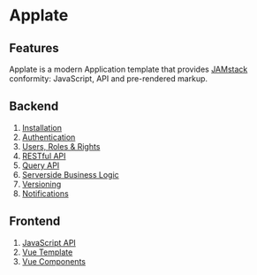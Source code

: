 # Applate

## Features

Applate is a modern Application template that provides
[JAMstack](https://jamstack.org/) conformity: JavaScript, API and pre-rendered markup. 

## Backend

1. [Installation](Installation.md)
1. [Authentication](Authentication.md)
1. [Users, Roles & Rights](Users.md)
1. [RESTful API](REST.md)
1. [Query API](Query.md)
1. [Serverside Business Logic](BusinessLogic.md)
1. [Versioning](Versioning.md)
1. [Notifications](Notifications.md)

## Frontend

1. [JavaScript API](api-js.md)
1. [Vue Template](vue-template.md)
1. [Vue Components](components.md)
